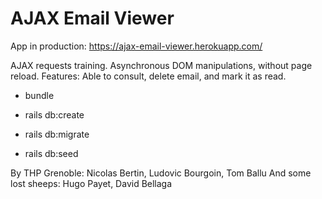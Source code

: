 # AJAX Email Viewer

App in production: https://ajax-email-viewer.herokuapp.com/

AJAX requests training.
Asynchronous DOM manipulations, without page reload.
Features: Able to consult, delete email, and mark it as read.

* bundle

* rails db:create

* rails db:migrate

* rails db:seed

By THP Grenoble: Nicolas Bertin, Ludovic Bourgoin, Tom Ballu
And some lost sheeps: Hugo Payet, David Bellaga
